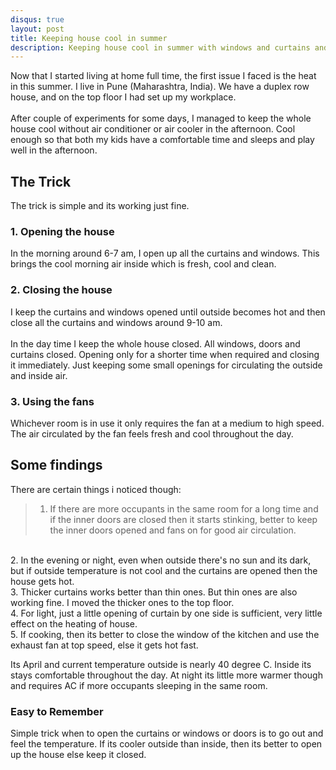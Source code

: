 ```yaml
---
disqus: true
layout: post
title: Keeping house cool in summer 
description: Keeping house cool in summer with windows and curtains and without air conditioner or air cooler.
---
```


Now that I started living at home full time, the first issue I faced is the heat in this summer.
I live in Pune (Maharashtra, India). We have a duplex row house, and on the top floor I had set up my workplace. 
<br><br>
After couple of experiments for some days, I managed to keep the whole house cool without air conditioner or air cooler in the afternoon. Cool enough so that both my kids have a comfortable time and sleeps and play well in the afternoon.

## The Trick
The trick is simple and its working just fine.

### 1.  Opening the house
In the morning around 6-7 am, I open up all the curtains and windows.  This brings the cool morning air inside which is fresh, cool and clean.  

### 2. Closing the house 
I keep the curtains and windows opened until outside becomes hot and then close all the curtains and windows around 9-10 am.  
<br>
In the day time I keep the whole house closed. All windows, doors and curtains closed.  Opening only for a shorter time when required and closing it immediately.  Just keeping some small openings for circulating the outside and inside air.

### 3. Using the fans
Whichever room is in use it only requires the fan at a medium to high speed. The air circulated by the fan feels fresh and cool throughout the day.

## Some findings
There are certain things i noticed though:

>1.  If there are more occupants in the same room for a long time and if the inner doors are closed then it starts stinking, better to keep the inner doors opened and fans on for good air circulation.
<br>
2.  In the evening or night, even when outside there's no sun and its dark, but if outside temperature is not cool and the curtains are opened then the house gets hot.
<br>
3.  Thicker curtains  works better than thin ones. But thin ones are also working fine.  I moved the thicker ones to the top floor.
<br>
4.  For light, just a little opening of curtain by one side is sufficient, very little effect on the heating of house.
<br>
5.  If cooking, then its better to close the window of the kitchen and use the exhaust fan at top speed, else it gets hot fast.
<br>

Its April and current temperature outside is nearly 40 degree C. Inside its stays comfortable throughout the day.  At night its little more warmer though and requires AC if more occupants sleeping in the same room.

### Easy to Remember
Simple trick when to open the curtains or windows or doors is to go out and feel the temperature. If its cooler outside than inside, then its better to open up the house else keep it closed.

